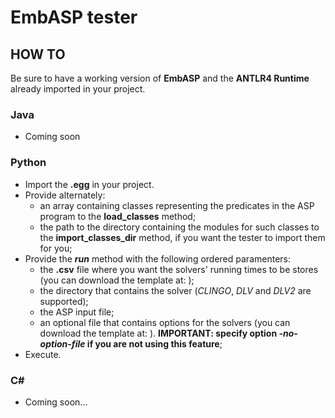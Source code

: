 # EmbASP tester

## HOW TO

Be sure to have a working version of **EmbASP** and the **ANTLR4 Runtime** already imported in your project.

### Java
  - Coming soon 

### Python
  - Import the **.egg** in your project.
  - Provide alternately:
    - an array containing classes representing the predicates in the ASP program to the **load_classes** method;
    - the path to the directory containing the modules for such classes to the **import_classes_dir** method, if you want the tester to import them for you;
  - Provide the **_run_** method with the following ordered paramenters:
    - the **.csv** file where you want the solvers' running times to be stores (you can download the template at: );
    - the directory that contains the solver (*CLINGO*, *DLV* and *DLV2* are supported);
    - the ASP input file;
    - an optional file that contains options for the solvers (you can download the template at: ). **IMPORTANT: specify option *-no-option-file* if you are not using this feature**;
  - Execute.
  
### C#
  - Coming soon...
